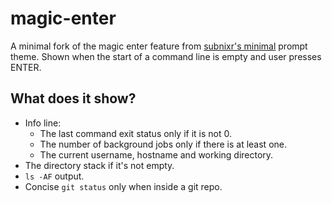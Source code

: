 magic-enter
===========

A minimal fork of the magic enter feature from [subnixr's minimal] prompt theme.
Shown when the start of a command line is empty and user presses ENTER.

What does it show?
------------------

  * Info line:
    * The last command exit status only if it is not 0.
    * The number of background jobs only if there is at least one.
    * The current username, hostname and working directory.
  * The directory stack if it's not empty.
  * `ls -AF` output.
  * Concise `git status` only when inside a git repo.

[subnixr's minimal]: https://github.com/subnixr/minimal
